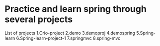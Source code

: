 # Practice and learn spring through several projects
List of projects 
1.Crio-project
2.demo
3.demoproj
4.demospring
5.Spring-learn
6.Spring-learn-project-1
7.springmvc
8.spring-mvc
